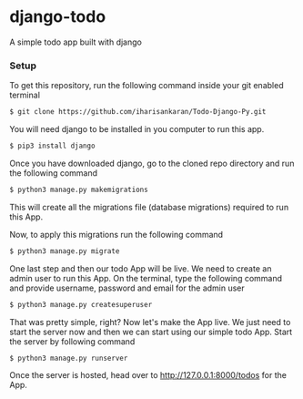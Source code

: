 # django-todo
A simple todo app built with django

### Setup
To get this repository, run the following command inside your git enabled terminal
```bash
$ git clone https://github.com/iharisankaran/Todo-Django-Py.git
```
You will need django to be installed in you computer to run this app. 

```bash
$ pip3 install django
```

Once you have downloaded django, go to the cloned repo directory and run the following command

```bash
$ python3 manage.py makemigrations
```

This will create all the migrations file (database migrations) required to run this App.

Now, to apply this migrations run the following command
```bash
$ python3 manage.py migrate
```

One last step and then our todo App will be live. We need to create an admin user to run this App. On the terminal, type the following command and provide username, password and email for the admin user
```bash
$ python3 manage.py createsuperuser
```

That was pretty simple, right? Now let's make the App live. We just need to start the server now and then we can start using our simple todo App. Start the server by following command

```bash
$ python3 manage.py runserver
```

Once the server is hosted, head over to http://127.0.0.1:8000/todos for the App.

